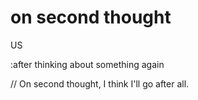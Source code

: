 # on second thought

US

:after thinking about something again

// On second thought, I think I'll go after all.